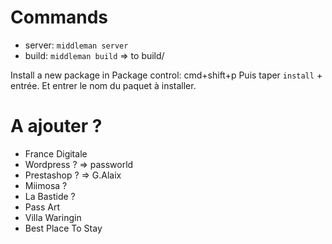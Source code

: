 # Commands

- server: `middleman server`
- build: `middleman build` => to build/

Install a new package in Package control: cmd+shift+p
Puis taper `install` + entrée. Et entrer le nom du paquet à installer.

# A ajouter ?
- France Digitale
- Wordpress ? => passworld
- Prestashop ? => G.Alaix
- Miimosa ?
- La Bastide ?
- Pass Art
- Villa Waringin
- Best Place To Stay

